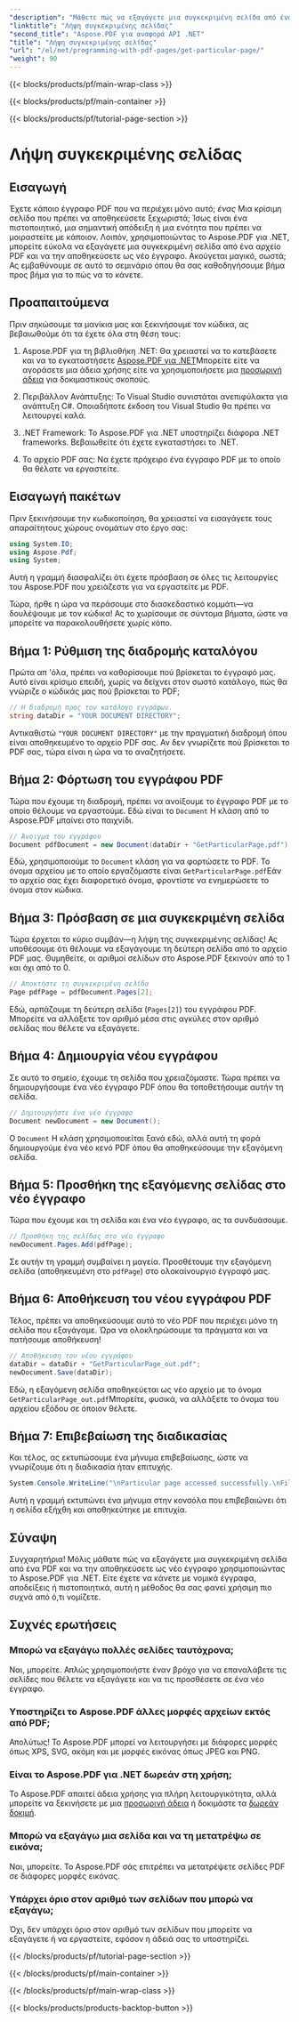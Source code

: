 ```yaml
---
"description": "Μάθετε πώς να εξαγάγετε μια συγκεκριμένη σελίδα από ένα PDF και να την αποθηκεύσετε ως νέο έγγραφο χρησιμοποιώντας το Aspose.PDF για .NET σε αυτόν τον οδηγό βήμα προς βήμα."
"linktitle": "Λήψη συγκεκριμένης σελίδας"
"second_title": "Aspose.PDF για αναφορά API .NET"
"title": "Λήψη συγκεκριμένης σελίδας"
"url": "/el/net/programming-with-pdf-pages/get-particular-page/"
"weight": 90
---
```


{{< blocks/products/pf/main-wrap-class >}}

{{< blocks/products/pf/main-container >}}

{{< blocks/products/pf/tutorial-page-section >}}

# Λήψη συγκεκριμένης σελίδας

## Εισαγωγή

Έχετε κάποιο έγγραφο PDF που να περιέχει μόνο αυτό; *ένας* Μια κρίσιμη σελίδα που πρέπει να αποθηκεύσετε ξεχωριστά; Ίσως είναι ένα πιστοποιητικό, μια σημαντική απόδειξη ή μια ενότητα που πρέπει να μοιραστείτε με κάποιον. Λοιπόν, χρησιμοποιώντας το Aspose.PDF για .NET, μπορείτε εύκολα να εξαγάγετε μια συγκεκριμένη σελίδα από ένα αρχείο PDF και να την αποθηκεύσετε ως νέο έγγραφο. Ακούγεται μαγικό, σωστά; Ας εμβαθύνουμε σε αυτό το σεμινάριο όπου θα σας καθοδηγήσουμε βήμα προς βήμα για το πώς να το κάνετε.

## Προαπαιτούμενα

Πριν σηκώσουμε τα μανίκια μας και ξεκινήσουμε τον κώδικα, ας βεβαιωθούμε ότι τα έχετε όλα στη θέση τους:

1. Aspose.PDF για τη βιβλιοθήκη .NET: Θα χρειαστεί να το κατεβάσετε και να το εγκαταστήσετε [Aspose.PDF για .NET](https://releases.aspose.com/pdf/net/)Μπορείτε είτε να αγοράσετε μια άδεια χρήσης είτε να χρησιμοποιήσετε μια [προσωρινή άδεια](https://purchase.aspose.com/temporary-license/) για δοκιμαστικούς σκοπούς.
   
2. Περιβάλλον Ανάπτυξης: Το Visual Studio συνιστάται ανεπιφύλακτα για ανάπτυξη C#. Οποιαδήποτε έκδοση του Visual Studio θα πρέπει να λειτουργεί καλά.

3. .NET Framework: Το Aspose.PDF για .NET υποστηρίζει διάφορα .NET frameworks. Βεβαιωθείτε ότι έχετε εγκαταστήσει το .NET.

4. Το αρχείο PDF σας: Να έχετε πρόχειρο ένα έγγραφο PDF με το οποίο θα θέλατε να εργαστείτε.

## Εισαγωγή πακέτων

Πριν ξεκινήσουμε την κωδικοποίηση, θα χρειαστεί να εισαγάγετε τους απαραίτητους χώρους ονομάτων στο έργο σας:

```csharp
using System.IO;
using Aspose.Pdf;
using System;
```

Αυτή η γραμμή διασφαλίζει ότι έχετε πρόσβαση σε όλες τις λειτουργίες του Aspose.PDF που χρειάζεστε για να εργαστείτε με PDF.

Τώρα, ήρθε η ώρα να περάσουμε στο διασκεδαστικό κομμάτι—να δουλέψουμε με τον κώδικα! Ας το χωρίσουμε σε σύντομα βήματα, ώστε να μπορείτε να παρακολουθήσετε χωρίς κόπο.

## Βήμα 1: Ρύθμιση της διαδρομής καταλόγου

Πρώτα απ 'όλα, πρέπει να καθορίσουμε πού βρίσκεται το έγγραφό μας. Αυτό είναι κρίσιμο επειδή, χωρίς να δείχνει στον σωστό κατάλογο, πώς θα γνώριζε ο κώδικάς μας πού βρίσκεται το PDF;

```csharp
// Η διαδρομή προς τον κατάλογο εγγράφων.
string dataDir = "YOUR DOCUMENT DIRECTORY";
```

Αντικαθιστώ `"YOUR DOCUMENT DIRECTORY"` με την πραγματική διαδρομή όπου είναι αποθηκευμένο το αρχείο PDF σας. Αν δεν γνωρίζετε πού βρίσκεται το PDF σας, τώρα είναι η ώρα να το αναζητήσετε.

## Βήμα 2: Φόρτωση του εγγράφου PDF

Τώρα που έχουμε τη διαδρομή, πρέπει να ανοίξουμε το έγγραφο PDF με το οποίο θέλουμε να εργαστούμε. Εδώ είναι το `Document` Η κλάση από το Aspose.PDF μπαίνει στο παιχνίδι.

```csharp
// Άνοιγμα του εγγράφου
Document pdfDocument = new Document(dataDir + "GetParticularPage.pdf");
```

Εδώ, χρησιμοποιούμε το `Document` κλάση για να φορτώσετε το PDF. Το όνομα αρχείου με το οποίο εργαζόμαστε είναι `GetParticularPage.pdf`Εάν το αρχείο σας έχει διαφορετικό όνομα, φροντίστε να ενημερώσετε το όνομα στον κώδικα.

## Βήμα 3: Πρόσβαση σε μια συγκεκριμένη σελίδα

Τώρα έρχεται το κύριο συμβάν—η λήψη της συγκεκριμένης σελίδας! Ας υποθέσουμε ότι θέλουμε να εξαγάγουμε τη δεύτερη σελίδα από το αρχείο PDF μας. Θυμηθείτε, οι αριθμοί σελίδων στο Aspose.PDF ξεκινούν από το 1 και όχι από το 0.

```csharp
// Αποκτήστε τη συγκεκριμένη σελίδα
Page pdfPage = pdfDocument.Pages[2];
```

Εδώ, αρπάζουμε τη δεύτερη σελίδα (`Pages[2]`) του εγγράφου PDF. Μπορείτε να αλλάξετε τον αριθμό μέσα στις αγκύλες στον αριθμό σελίδας που θέλετε να εξαγάγετε.

## Βήμα 4: Δημιουργία νέου εγγράφου

Σε αυτό το σημείο, έχουμε τη σελίδα που χρειαζόμαστε. Τώρα πρέπει να δημιουργήσουμε ένα νέο έγγραφο PDF όπου θα τοποθετήσουμε αυτήν τη σελίδα.

```csharp
// Δημιουργήστε ένα νέο έγγραφο
Document newDocument = new Document();
```

Ο `Document` Η κλάση χρησιμοποιείται ξανά εδώ, αλλά αυτή τη φορά δημιουργούμε ένα νέο κενό PDF όπου θα αποθηκεύσουμε την εξαγόμενη σελίδα.

## Βήμα 5: Προσθήκη της εξαγόμενης σελίδας στο νέο έγγραφο

Τώρα που έχουμε και τη σελίδα και ένα νέο έγγραφο, ας τα συνδυάσουμε.

```csharp
// Προσθήκη της σελίδας στο νέο έγγραφο
newDocument.Pages.Add(pdfPage);
```

Σε αυτήν τη γραμμή συμβαίνει η μαγεία. Προσθέτουμε την εξαγόμενη σελίδα (αποθηκευμένη στο `pdfPage`) στο ολοκαίνουργιο έγγραφό μας.

## Βήμα 6: Αποθήκευση του νέου εγγράφου PDF

Τέλος, πρέπει να αποθηκεύσουμε αυτό το νέο PDF που περιέχει μόνο τη σελίδα που εξαγάγαμε. Ώρα να ολοκληρώσουμε τα πράγματα και να πατήσουμε αποθήκευση!

```csharp
// Αποθήκευση του νέου εγγράφου
dataDir = dataDir + "GetParticularPage_out.pdf";
newDocument.Save(dataDir);
```

Εδώ, η εξαγόμενη σελίδα αποθηκεύεται ως νέο αρχείο με το όνομα `GetParticularPage_out.pdf`Μπορείτε, φυσικά, να αλλάξετε το όνομα του αρχείου εξόδου σε όποιον θέλετε. 

## Βήμα 7: Επιβεβαίωση της διαδικασίας

Και τέλος, ας εκτυπώσουμε ένα μήνυμα επιβεβαίωσης, ώστε να γνωρίζουμε ότι η διαδικασία ήταν επιτυχής.

```csharp
System.Console.WriteLine("\nParticular page accessed successfully.\nFile saved at " + dataDir);
```

Αυτή η γραμμή εκτυπώνει ένα μήνυμα στην κονσόλα που επιβεβαιώνει ότι η σελίδα εξήχθη και αποθηκεύτηκε με επιτυχία.

## Σύναψη

Συγχαρητήρια! Μόλις μάθατε πώς να εξαγάγετε μια συγκεκριμένη σελίδα από ένα PDF και να την αποθηκεύσετε ως νέο έγγραφο χρησιμοποιώντας το Aspose.PDF για .NET. Είτε έχετε να κάνετε με νομικά έγγραφα, αποδείξεις ή πιστοποιητικά, αυτή η μέθοδος θα σας φανεί χρήσιμη πιο συχνά από ό,τι νομίζετε.

## Συχνές ερωτήσεις

### Μπορώ να εξαγάγω πολλές σελίδες ταυτόχρονα;  
Ναι, μπορείτε. Απλώς χρησιμοποιήστε έναν βρόχο για να επαναλάβετε τις σελίδες που θέλετε να εξαγάγετε και να τις προσθέσετε σε ένα νέο έγγραφο.

### Υποστηρίζει το Aspose.PDF άλλες μορφές αρχείων εκτός από PDF;  
Απολύτως! Το Aspose.PDF μπορεί να λειτουργήσει με διάφορες μορφές όπως XPS, SVG, ακόμη και με μορφές εικόνας όπως JPEG και PNG.

### Είναι το Aspose.PDF για .NET δωρεάν στη χρήση;  
Το Aspose.PDF απαιτεί άδεια χρήσης για πλήρη λειτουργικότητα, αλλά μπορείτε να ξεκινήσετε με μια [προσωρινή άδεια](https://purchase.aspose.com/temporary-license/) ή δοκιμάστε τα [δωρεάν δοκιμή](https://releases.aspose.com/).

### Μπορώ να εξαγάγω μια σελίδα και να τη μετατρέψω σε εικόνα;  
Ναι, μπορείτε. Το Aspose.PDF σάς επιτρέπει να μετατρέψετε σελίδες PDF σε διάφορες μορφές εικόνας.

### Υπάρχει όριο στον αριθμό των σελίδων που μπορώ να εξαγάγω;  
Όχι, δεν υπάρχει όριο στον αριθμό των σελίδων που μπορείτε να εξαγάγετε ή να εργαστείτε, εφόσον η άδειά σας το υποστηρίζει.

{{< /blocks/products/pf/tutorial-page-section >}}

{{< /blocks/products/pf/main-container >}}

{{< /blocks/products/pf/main-wrap-class >}}

{{< blocks/products/products-backtop-button >}}